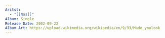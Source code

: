 ```yaml
---
Aritst:
  - "[[Nas]]"
Album: Single
Release Date: 2002-09-22
Album Art: https://upload.wikimedia.org/wikipedia/en/9/93/Made_youlook.jpg
---
```


